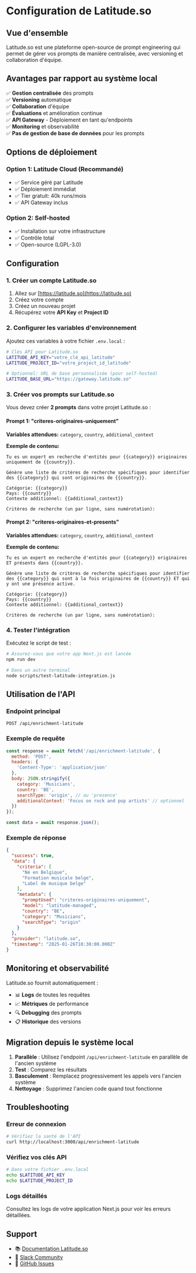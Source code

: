 # Configuration de Latitude.so

## Vue d'ensemble

Latitude.so est une plateforme open-source de prompt engineering qui permet de gérer vos prompts de manière centralisée, avec versioning et collaboration d'équipe.

## Avantages par rapport au système local

✅ **Gestion centralisée** des prompts  
✅ **Versioning** automatique  
✅ **Collaboration** d'équipe  
✅ **Évaluations** et amélioration continue  
✅ **API Gateway** - Déploiement en tant qu'endpoints  
✅ **Monitoring** et observabilité  
✅ **Pas de gestion de base de données** pour les prompts  

## Options de déploiement

### Option 1: Latitude Cloud (Recommandé)
- ✅ Service géré par Latitude
- ✅ Déploiement immédiat  
- ✅ Tier gratuit: 40k runs/mois
- ✅ API Gateway inclus

### Option 2: Self-hosted
- ✅ Installation sur votre infrastructure
- ✅ Contrôle total
- ✅ Open-source (LGPL-3.0)

## Configuration

### 1. Créer un compte Latitude.so

1. Allez sur [https://latitude.so](https://latitude.so)
2. Créez votre compte
3. Créez un nouveau projet
4. Récupérez votre **API Key** et **Project ID**

### 2. Configurer les variables d'environnement

Ajoutez ces variables à votre fichier `.env.local` :

```bash
# Clés API pour Latitude.so
LATITUDE_API_KEY="votre_clé_api_latitude"
LATITUDE_PROJECT_ID="votre_project_id_latitude"

# Optionnel: URL de base personnalisée (pour self-hosted)
LATITUDE_BASE_URL="https://gateway.latitude.so"
```

### 3. Créer vos prompts sur Latitude.so

Vous devez créer **2 prompts** dans votre projet Latitude.so :

#### Prompt 1: "criteres-originaires-uniquement"
**Variables attendues:** `category`, `country`, `additional_context`

**Exemple de contenu:**
```
Tu es un expert en recherche d'entités pour {{category}} originaires uniquement de {{country}}.

Génère une liste de critères de recherche spécifiques pour identifier des {{category}} qui sont originaires de {{country}}.

Catégorie: {{category}}
Pays: {{country}}
Contexte additionnel: {{additional_context}}

Critères de recherche (un par ligne, sans numérotation):
```

#### Prompt 2: "criteres-originaires-et-presents"
**Variables attendues:** `category`, `country`, `additional_context`

**Exemple de contenu:**
```
Tu es un expert en recherche d'entités pour {{category}} originaires ET présents dans {{country}}.

Génère une liste de critères de recherche spécifiques pour identifier des {{category}} qui sont à la fois originaires de {{country}} ET qui y ont une présence active.

Catégorie: {{category}}
Pays: {{country}}
Contexte additionnel: {{additional_context}}

Critères de recherche (un par ligne, sans numérotation):
```

### 4. Tester l'intégration

Exécutez le script de test :

```bash
# Assurez-vous que votre app Next.js est lancée
npm run dev

# Dans un autre terminal
node scripts/test-latitude-integration.js
```

## Utilisation de l'API

### Endpoint principal

```
POST /api/enrichment-latitude
```

### Exemple de requête

```javascript
const response = await fetch('/api/enrichment-latitude', {
  method: 'POST',
  headers: {
    'Content-Type': 'application/json'
  },
  body: JSON.stringify({
    category: 'Musicians',
    country: 'BE',
    searchType: 'origin', // ou 'presence'
    additionalContext: 'Focus on rock and pop artists' // optionnel
  })
});

const data = await response.json();
```

### Exemple de réponse

```json
{
  "success": true,
  "data": {
    "criteria": [
      "Né en Belgique",
      "Formation musicale belge",
      "Label de musique belge"
    ],
    "metadata": {
      "promptUsed": "criteres-originaires-uniquement",
      "model": "latitude-managed",
      "country": "BE",
      "category": "Musicians",
      "searchType": "origin"
    }
  },
  "provider": "latitude.so",
  "timestamp": "2025-01-26T10:30:00.000Z"
}
```

## Monitoring et observabilité

Latitude.so fournit automatiquement :
- 📊 **Logs** de toutes les requêtes
- 📈 **Métriques** de performance
- 🔍 **Debugging** des prompts
- 📋 **Historique** des versions

## Migration depuis le système local

1. **Parallèle** : Utilisez l'endpoint `/api/enrichment-latitude` en parallèle de l'ancien système
2. **Test** : Comparez les résultats
3. **Basculement** : Remplacez progressivement les appels vers l'ancien système
4. **Nettoyage** : Supprimez l'ancien code quand tout fonctionne

## Troubleshooting

### Erreur de connexion
```bash
# Vérifiez la santé de l'API
curl http://localhost:3000/api/enrichment-latitude
```

### Vérifiez vos clés API
```bash
# Dans votre fichier .env.local
echo $LATITUDE_API_KEY
echo $LATITUDE_PROJECT_ID
```

### Logs détaillés
Consultez les logs de votre application Next.js pour voir les erreurs détaillées.

## Support

- 📚 [Documentation Latitude.so](https://docs.latitude.so)
- 💬 [Slack Community](https://latitude-community.slack.com)
- 🐛 [GitHub Issues](https://github.com/latitude-dev/latitude-llm/issues) 